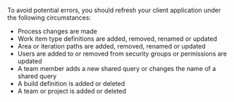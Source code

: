 To avoid potential errors, you should refresh your client application under the following circumstances:

- Process changes are made
- Work item type definitions are added, removed, renamed or updated  
- Area or iteration paths are added, removed, renamed or updated  
- Users are added to or removed from security groups or permissions are updated  
- A team member adds a new shared query or changes the name of a shared query
- A build definition is added or deleted
- A team or project is added or deleted